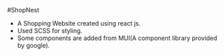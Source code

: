#ShopNest
- A Shopping Website created using react js.
- Used SCSS for styling.
- Some components are added from MUI(A component library provided by google).
